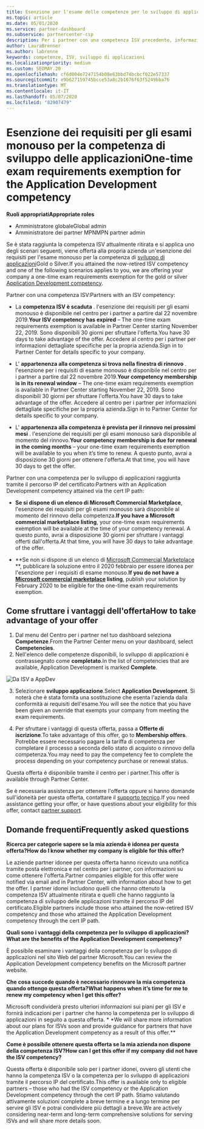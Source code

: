 ```yaml
---
title: Esenzione per l'esame delle competenze per lo sviluppo di applicazioni
ms.topic: article
ms.date: 05/01/2020
ms.service: partner-dashboard
ms.subservice: partnercenter-csp
description: Per i partner con una competenza ISV precedente, informazioni su come ottenere un'esenzione per i requisiti di esame monouso per la competenza di sviluppo delle applicazioni
author: LauraBrenner
ms.author: labrenne
keywords: competenze, ISV, sviluppo di applicazioni
ms.localizationpriority: medium
ms.custom: SEOMAY.20
ms.openlocfilehash: cf6d004e7247154b08e63bbd74bcbcf022e57337
ms.sourcegitcommit: e9b627159745bcce53a8c2b1676f63f5249bba76
ms.translationtype: MT
ms.contentlocale: it-IT
ms.lasthandoff: 05/07/2020
ms.locfileid: "82907479"
---
```

# <a name="one-time-exam-requirements-exemption-for-the-application-development-competency"></a><span data-ttu-id="49f37-104">Esenzione dei requisiti per gli esami monouso per la competenza di sviluppo delle applicazioni</span><span class="sxs-lookup"><span data-stu-id="49f37-104">One-time exam requirements exemption for the Application Development competency</span></span>

<span data-ttu-id="49f37-105">**Ruoli appropriati**</span><span class="sxs-lookup"><span data-stu-id="49f37-105">**Appropriate roles**</span></span>

- <span data-ttu-id="49f37-106">Amministratore globale</span><span class="sxs-lookup"><span data-stu-id="49f37-106">Global admin</span></span>
- <span data-ttu-id="49f37-107">Amministratore dei partner MPN</span><span class="sxs-lookup"><span data-stu-id="49f37-107">MPN partner admin</span></span>

<span data-ttu-id="49f37-108">Se è stata raggiunta la competenza ISV attualmente ritirata e si applica uno degli scenari seguenti, viene offerta alla propria azienda un'esenzione dei requisiti per l'esame monouso per la competenza di [sviluppo di applicazioni](https://partner.microsoft.com/membership/application-development-competency)Gold o Silver.</span><span class="sxs-lookup"><span data-stu-id="49f37-108">If you attained the now-retired ISV competency and one of the following scenarios applies to you, we are offering your company a one-time exam requirements exemption for the gold or silver [Application Development competency](https://partner.microsoft.com/membership/application-development-competency).</span></span> 

<span data-ttu-id="49f37-109">Partner con una competenza ISV:</span><span class="sxs-lookup"><span data-stu-id="49f37-109">Partners with an ISV competency:</span></span>

- <span data-ttu-id="49f37-110">La **competenza ISV è scaduta** . l'esenzione dei requisiti per gli esami monouso è disponibile nel centro per i partner a partire dal 22 novembre 2019.</span><span class="sxs-lookup"><span data-stu-id="49f37-110">**Your ISV competency has expired** – The one-time exam requirements exemption is available in Partner Center starting November 22, 2019.</span></span> <span data-ttu-id="49f37-111">Sono disponibili 30 giorni per sfruttare l'offerta.</span><span class="sxs-lookup"><span data-stu-id="49f37-111">You have 30 days to take advantage of the offer.</span></span> <span data-ttu-id="49f37-112">Accedere al centro per i partner per informazioni dettagliate specifiche per la propria azienda.</span><span class="sxs-lookup"><span data-stu-id="49f37-112">Sign in to Partner Center for details specific to your company.</span></span>

- <span data-ttu-id="49f37-113">L' **appartenenza alla competenza si trova nella finestra di rinnovo** . l'esenzione per i requisiti di esame monouso è disponibile nel centro per i partner a partire dal 22 novembre 2019.</span><span class="sxs-lookup"><span data-stu-id="49f37-113">**Your competency membership is in its renewal window** – The one-time exam requirements exemption is available in Partner Center starting November 22, 2019.</span></span> <span data-ttu-id="49f37-114">Sono disponibili 30 giorni per sfruttare l'offerta.</span><span class="sxs-lookup"><span data-stu-id="49f37-114">You have 30 days to take advantage of the offer.</span></span> <span data-ttu-id="49f37-115">Accedere al centro per i partner per informazioni dettagliate specifiche per la propria azienda.</span><span class="sxs-lookup"><span data-stu-id="49f37-115">Sign in to Partner Center for details specific to your company.</span></span>

- <span data-ttu-id="49f37-116">L' **appartenenza alla competenza è prevista per il rinnovo nei prossimi mesi** . l'esenzione dei requisiti per gli esami monouso sarà disponibile al momento del rinnovo.</span><span class="sxs-lookup"><span data-stu-id="49f37-116">**Your competency membership is due for renewal in the coming months** – your one-time exam requirements exemption will be available to you when it’s time to renew.</span></span> <span data-ttu-id="49f37-117">A questo punto, avrai a disposizione 30 giorni per ottenere l'offerta.</span><span class="sxs-lookup"><span data-stu-id="49f37-117">At that time, you will have 30 days to get the offer.</span></span>

<span data-ttu-id="49f37-118">Partner con una competenza per lo sviluppo di applicazioni raggiunta tramite il percorso IP del certificato:</span><span class="sxs-lookup"><span data-stu-id="49f37-118">Partners with an Application Development competency attained via the cert IP path:</span></span>

- <span data-ttu-id="49f37-119">**Se si dispone di un elenco di Microsoft Commercial Marketplace**, l'esenzione dei requisiti per gli esami monouso sarà disponibile al momento del rinnovo della competenza.</span><span class="sxs-lookup"><span data-stu-id="49f37-119">**If you have a Microsoft commercial marketplace listing**, your one-time exam requirements exemption will be available at the time of your competency renewal.</span></span> <span data-ttu-id="49f37-120">A questo punto, avrai a disposizione 30 giorni per sfruttare i vantaggi offerti dall'offerta.</span><span class="sxs-lookup"><span data-stu-id="49f37-120">At that time, you will have 30 days to take advantage of the offer.</span></span>

- <span data-ttu-id="49f37-121">\*\*Se non si dispone di un elenco di [Microsoft Commercial Marketplace](https://azure.microsoft.com/overview/commercial-marketplace/) \*\*, pubblicare la soluzione entro il 2020 febbraio per essere idonea per l'esenzione per i requisiti di esame monouso.</span><span class="sxs-lookup"><span data-stu-id="49f37-121">**If you do not have a [Microsoft commercial marketplace](https://azure.microsoft.com/overview/commercial-marketplace/) listing**, publish your solution by February 2020 to be eligible for the one-time exam requirements exemption.</span></span>

## <a name="how-to-take-advantage-of-your-offer"></a><span data-ttu-id="49f37-122">Come sfruttare i vantaggi dell'offerta</span><span class="sxs-lookup"><span data-stu-id="49f37-122">How to take advantage of your offer</span></span>

1. <span data-ttu-id="49f37-123">Dal menu del Centro per i partner nel tuo dashboard seleziona **Competenze**.</span><span class="sxs-lookup"><span data-stu-id="49f37-123">From the Partner Center menu on your dashboard, select **Competencies**.</span></span>
2. <span data-ttu-id="49f37-124">Nell'elenco delle competenze disponibili, lo sviluppo di applicazioni è contrassegnato come **completato**.</span><span class="sxs-lookup"><span data-stu-id="49f37-124">In the list of competencies that are available, Application Development is marked **Complete**.</span></span>

![Da ISV a AppDev](images/appdev.png)

3. <span data-ttu-id="49f37-126">Selezionare **sviluppo applicazione**.</span><span class="sxs-lookup"><span data-stu-id="49f37-126">Select **Application Development**.</span></span> <span data-ttu-id="49f37-127">Si noterà che è stata fornita una sostituzione che esenta l'azienda dalla conformità ai requisiti dell'esame.</span><span class="sxs-lookup"><span data-stu-id="49f37-127">You will see the notice that you have been given an override that exempts your company from meeting the exam requirements.</span></span> 

4. <span data-ttu-id="49f37-128">Per sfruttare i vantaggi di questa offerta, passa a **Offerte di iscrizione**.</span><span class="sxs-lookup"><span data-stu-id="49f37-128">To take advantage of this offer, go to **Membership offers**.</span></span> <span data-ttu-id="49f37-129">Potrebbe essere necessario pagare la tariffa di competenza per completare il processo a seconda dello stato di acquisto o rinnovo della competenza.</span><span class="sxs-lookup"><span data-stu-id="49f37-129">You may need to pay the competency fee to complete the process depending on your competency purchase or renewal status.</span></span> 

<span data-ttu-id="49f37-130">Questa offerta è disponibile tramite il centro per i partner.</span><span class="sxs-lookup"><span data-stu-id="49f37-130">This offer is available through Partner Center.</span></span>

<span data-ttu-id="49f37-131">Se è necessaria assistenza per ottenere l'offerta oppure si hanno domande sull'idoneità per questa offerta, contattare il [supporto tecnico](https://partner.microsoft.com/Support).</span><span class="sxs-lookup"><span data-stu-id="49f37-131">If you need assistance getting your offer, or have questions about your eligibility for this offer, contact [partner support](https://partner.microsoft.com/Support).</span></span> 

## <a name="frequently-asked-questions"></a><span data-ttu-id="49f37-132">Domande frequenti</span><span class="sxs-lookup"><span data-stu-id="49f37-132">Frequently asked questions</span></span>

<span data-ttu-id="49f37-133">**Ricerca per categorie sapere se la mia azienda è idonea per questa offerta?**</span><span class="sxs-lookup"><span data-stu-id="49f37-133">**How do I know whether my company is eligible for this offer?**</span></span>

<span data-ttu-id="49f37-134">Le aziende partner idonee per questa offerta hanno ricevuto una notifica tramite posta elettronica e nel centro per i partner, con informazioni su come ottenere l'offerta.</span><span class="sxs-lookup"><span data-stu-id="49f37-134">Partner companies eligible for this offer were notified via email and in Partner Center, with information about how to get the offer.</span></span> <span data-ttu-id="49f37-135">I partner idonei includono quelli che hanno ottenuto la competenza ISV attualmente ritirata e quelli che hanno raggiunto la competenza di sviluppo delle applicazioni tramite il percorso IP del certificato.</span><span class="sxs-lookup"><span data-stu-id="49f37-135">Eligible partners include those who attained the now-retired ISV competency and those who attained the Application Development competency through the cert IP path.</span></span> 

<span data-ttu-id="49f37-136">**Quali sono i vantaggi della competenza per lo sviluppo di applicazioni?**</span><span class="sxs-lookup"><span data-stu-id="49f37-136">**What are the benefits of the Application Development competency?**</span></span>

<span data-ttu-id="49f37-137">È possibile esaminare i vantaggi della competenza per lo sviluppo di applicazioni nel sito Web del partner Microsoft.</span><span class="sxs-lookup"><span data-stu-id="49f37-137">You can review the Application Development competency benefits on the Microsoft partner website.</span></span> 

<span data-ttu-id="49f37-138">**Che cosa succede quando è necessario rinnovare la mia competenza quando ottengo questa offerta?**</span><span class="sxs-lookup"><span data-stu-id="49f37-138">**What happens when it’s time for me to renew my competency when I get this offer?**</span></span> 

<span data-ttu-id="49f37-139">Microsoft condividerà presto ulteriori informazioni sui piani per gli ISV e fornirà indicazioni per i partner che hanno la competenza per lo sviluppo di applicazioni in seguito a questa offerta. \* \*</span><span class="sxs-lookup"><span data-stu-id="49f37-139">We will share more information about our plans for ISVs soon and provide guidance for partners that have the Application Development competency as a result of this offer.\*\*</span></span>  

<span data-ttu-id="49f37-140">**Come è possibile ottenere questa offerta se la mia azienda non dispone della competenza ISV?**</span><span class="sxs-lookup"><span data-stu-id="49f37-140">**How can I get this offer if my company did not have the ISV competency?**</span></span>

<span data-ttu-id="49f37-141">Questa offerta è disponibile solo per i partner idonei, ovvero gli utenti che hanno la competenza ISV o la competenza per lo sviluppo di applicazioni tramite il percorso IP del certificato.</span><span class="sxs-lookup"><span data-stu-id="49f37-141">This offer is available only to eligible partners – those who had the ISV competency or the Application Development competency through the cert IP path.</span></span> <span data-ttu-id="49f37-142">Stiamo valutando attivamente soluzioni complete a breve termine e a lungo termine per servire gli ISV e potrai condividere più dettagli a breve.</span><span class="sxs-lookup"><span data-stu-id="49f37-142">We are actively considering near-term and long-term comprehensive solutions for serving ISVs and will share more details soon.</span></span> 


